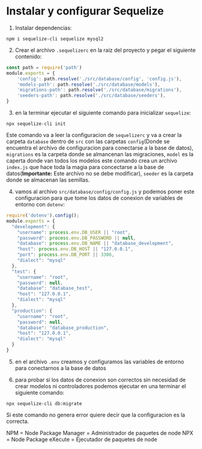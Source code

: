 # Instalar y configurar Sequelize

1. Instalar dependencias:
``` shell
npm i sequelize-cli sequelize mysql2
```

2. Crear el archivo `.sequelizerc` en la raiz del proyecto y pegar el siguiente contenido:
``` javascript
const path = require('path')   
module.exports = {  
    'config': path.resolve('./src/database/config', 'config.js'),
    'models-path': path.resolve('./src/database/models'),
    'migrations-path': path.resolve('./src/database/migrations'), 
    'seeders-path': path.resolve('./src/database/seeders'), 
}
```

3. en la terminar ejecutar el siguiente comando para inicializar `sequelize`:
``` shell
npx sequelize-cli init
```
Este comando va a leer la configuracion de `sequelizerc` y va a crear la carpeta `database` dentro de `src` con las carpetas `config`(Donde se encuentra el archivo de configuracion para conectarse a la base de datos), `migrations` es la carpeta donde se almancenan las migraciones, `model` es la caperta donde van todos los modelos este comando crea un archivo `index.js` que hace toda la magia para concectarse a la base de datos(**Importante:** Este archivo no se debe modificar), `seeder` es la carpeta donde se almacenan las semillas.

4. vamos al archivo `src/database/config/config.js` y podemos poner este configuracion para que tome los datos de conexion de variables de entorno con `dotenv`:
``` javascript
require('dotenv').config();
module.exports = {
  "development": {
    "username": process.env.DB_USER || "root",
    "password": process.env.DB_PASSWORD || null,
    "database": process.env.DB_NAME || "database_development",
    "host": process.env.DB_HOST || "127.0.0.1",
    "port": process.env.DB_PORT || 3306,
    "dialect": "mysql"
  },
  "test": {
    "username": "root",
    "password": null,
    "database": "database_test",
    "host": "127.0.0.1",
    "dialect": "mysql"
  },
  "production": {
    "username": "root",
    "password": null,
    "database": "database_production",
    "host": "127.0.0.1",
    "dialect": "mysql"
  }
}
```

5. en el archivo `.env` creamos y configuramos las variables de entorno para conectarnos a la base de datos

6. para probar si los datos de conexion son correctos sin necesidad de crear modelos ni controladores podemos ejecutar en una terminar el siguiente comando:
``` shell
npx sequelize-cli db:migrate
```
Si este comando no genera error quiere decir que la configuracion es la correcta.

NPM = Node Package Manager = Administrador de paquetes de node
NPX = Node Package eXecute = Ejecutador de paquetes de node
